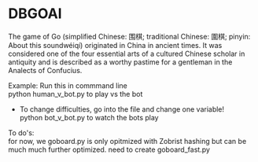 # DBGOAI  

The game of Go (simplified Chinese: 围棋; traditional Chinese: 圍棋; pinyin: About this soundwéiqí) originated in China in ancient times. It was considered one of the four essential arts of a cultured Chinese scholar in antiquity and is described as a worthy pastime for a gentleman in the Analects of Confucius.

Example: Run this in commmand line  
python human_v_bot.py to play vs the bot  
   * To change difficulties, go into the file and change one variable!  
python bot_v_bot.py to watch the bots play  

To do's:  
  for now, we goboard.py is only opitmized with Zobrist hashing but can be much much further optimized. need to create goboard_fast.py
